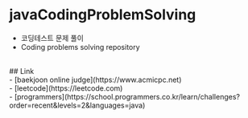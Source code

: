 # javaCodingProblemSolving

- 코딩테스트 문제 풀이<br>
- Coding problems solving repository<br>

<br>
## Link<br>
- [baekjoon online judge](https://www.acmicpc.net)<br>
- [leetcode](https://leetcode.com)<br>
- [programmers](https://school.programmers.co.kr/learn/challenges?order=recent&levels=2&languages=java)<br>
